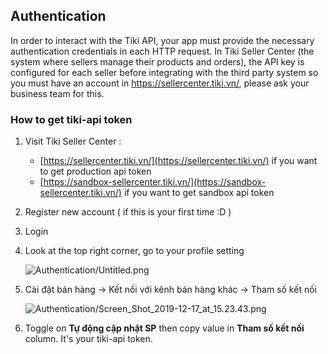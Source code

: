 ## Authentication

In order to interact with the Tiki API, your app must provide the necessary authentication credentials in each HTTP request.
In Tiki Seller Center (the system where sellers manage their products and orders), the API key is configured for each seller before integrating with the third party system so you must have an account in https://sellercenter.tiki.vn/, please ask your business team for this.

### How to get tiki-api token

1. Visit Tiki Seller Center :
    - [https://sellercenter.tiki.vn/](https://sellercenter.tiki.vn/) if you want to get production api token
    - [https://sandbox-sellercenter.tiki.vn/](https://sandbox-sellercenter.tiki.vn/) if you want to get sandbox api token
2. Register new account ( if this is your first time :D )
3. Login 
4. Look at the top right corner, go to your profile setting 

    ![Authentication/Untitled.png](https://salt.tikicdn.com/ts/docs/9c/38/94/3be3f97e348f50e508f54f29a45731e3.png)

5. Cài đặt bán hàng → Kết nối với kênh bán hàng khác → Tham số kết nối 

    ![Authentication/Screen_Shot_2019-12-17_at_15.23.43.png](https://salt.tikicdn.com/ts/docs/7d/1e/07/45bd75e6a4a62b6919975e740a915ac3.png)

6. Toggle on **Tự động cập nhật SP** then copy value in **Tham số kết nối** column. It's your tiki-api token.
